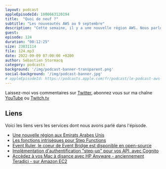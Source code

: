 ```yaml
---
layout: podcast
appleEpisodeId: 1000663120194
title:  "Quoi de neuf ?"
subtitle: "Les nouveautés AWS au 9 septembre"
description: "Cette semaine, il y a une nouvelle région AWS. Nous parlons open-source au sujet d'une technologie core de Event Bridge. Il y a aussi des nouveautés côté Step Functions et deux blog posts qui ont retenu mon attention, le premier sur Teradici pour Mac et le second sur l'authentification multifacteur pour vos API, avec Cognito"
guest: 
episode: 124
duration: "00:12:25"
size: 23831114
file: 124.mp3
date: 2022-09-09 07:00:00 +0200   
author: Sébastien Stormacq
category: podcasts
background: '/img/podcast-banner-transparent.png'
social-background: '/img/podcast-banner.jpg'
# appleEpisodeId: https://podcasts.apple.com/fr/podcast/le-podcast-aws-en-français/id1452118442
---
```


Laissez-moi vos commentaires sur [Twitter](https://twitter.com/sebsto), abonnez vous sur ma chaîne [YouTube](https://www.youtube.com/sebsto) ou [Twitch.tv](https://www.twitch.tv/sebAWS)

## Liens

Voici les liens vers les services dont nous avons parlé dans l'épisode.

- [Une nouvelle région aux Emirats Arabes Unis](https://aws.amazon.com/blogs/aws/now-open-aws-region-in-the-united-arab-emirates-uae/)
- [Les fonctions intrisèques pour Step Functions](https://aws.amazon.com/blogs/compute/introducing-new-intrinsic-functions-for-aws-step-functions/)
- [Event Ruler, le coeur de Event Bridge est disponible en open-source](https://aws.amazon.com/es/blogs/opensource/open-sourcing-event-ruler/)
- [Implémentation d'authentification "step-up" pour vos API, avec Cognito](https://aws.amazon.com/blogs/security/implement-step-up-authentication-with-amazon-cognito-part-1-solution-overview/)
- [Accèdez à vos Mac à disance avec HP Anyware - anciennement Teradici - sur Amazon EC2](https://aws.amazon.com/blogs/apn/amazon-ec2-mac-enhanced-remote-access-with-hp-anyware/)

